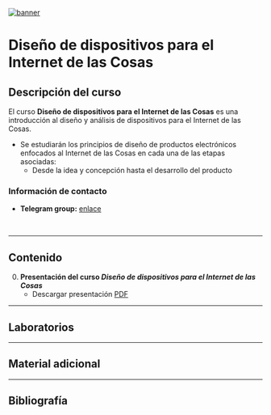 [![banner](/_assets/pics/band_iothd.png)](https://github.com/marcoteran/iothd)
# Diseño de dispositivos para el Internet de las Cosas

## Descripción del curso

El curso **Diseño de dispositivos para el Internet de las Cosas**  es una introducción al diseño y análisis de dispositivos para el Internet de las Cosas.
* Se estudiarán los principios de diseño de productos electrónicos enfocados al Internet de las Cosas en cada una de las etapas asociadas:
	- Desde la idea y concepción hasta el desarrollo del producto
### Información de contacto
* **Telegram group:** [enlace](https://t.me/+Xf9vcdixHuQxM2Rh)
<br>

---
## Contenido

0. **Presentación del curso *Diseño de dispositivos para el Internet de las Cosas***
	* Descargar presentación [PDF](https://github.com/marcoteran/iothd/raw/master/lectures/00_iothd_syllabus.pdf)

---		
## Laboratorios

---
## Material adicional

---
## Bibliografía
